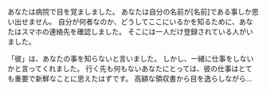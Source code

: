 あなたは病院で目を覚ましました。
あなたは自分の名前が[名前]である事しか思い出せません。
自分が何者なのか、どうしてここにいるかを知るために、あなたはスマホの連絡先を確認しました。
そこには一人だけ登録されている人がいました。


「彼」は、あなたの事を知らないと言いました。
しかし、一緒に仕事をしないかと言ってくれました。
行く先も何もないあなたにとっては、彼の仕事はとても重要で新鮮なことに思えたはずです。
高額な領収書から目を逸らしながら...
